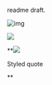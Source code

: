 readme draft.

![img](https://lh7-rt.googleusercontent.com/docsz/AD_4nXd2l4lbA98cYjiLh7NwtDT7WhFtcs2llVoIN6NLMlWbpG6ib2FVy7Tpz3Y48IKpBNF4QOMs016LFSvQa1bVmMclj9W0UvJqzSoNa05fZo9nkpF7GZNOnTmVUzPSzHJyk62brvPcq5abinapMGks-ANLAtWv?key=fz2x024rJHg316Y69qzKwQ)

![](https://lh7-rt.googleusercontent.com/docsz/AD_4nXdEXRLSnPTLy4OY6QNW6AFRccS39Ctl790w917Mx1fBUrxd1NmLDlfihHzrtpHafu_l0HEx8rOrzrgCU2X5yG00iGJkcYHi8J9yA7uK_AqsedJ6mZMqkWYU24kqeaHxVeNdf5umavXsKL3DHSr7T99jD2bg?key=fz2x024rJHg316Y69qzKwQ)



**![](https://lh7-rt.googleusercontent.com/docsz/AD_4nXcjzBu90U4jtdSXxF_4DPP4mgygi_3puRVOpVcYsqPVuepB3PrCqwe3vf8jLjBBB0D8x6FPq8DHGSDvlO8yGF_f4HdXhlmSCqxcPKwObwR6xTXUGT0ceac7wnD6OzcaIHaSm_CuEDpmk_3EK_yF5gDYHCw?key=fz2x024rJHg316Y69qzKwQ)

Styled quote

**
